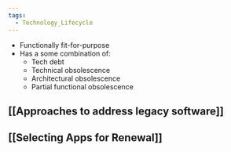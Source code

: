 ```yaml
---
tags:
  - Technology_Lifecycle
---
```


- Functionally fit-for-purpose
- Has a some combination of:
	- Tech debt
	- Technical obsolescence
	- Architectural obsolescence
	- Partial functional obsolescence

## [[Approaches to address legacy software]]

## [[Selecting Apps for Renewal]]